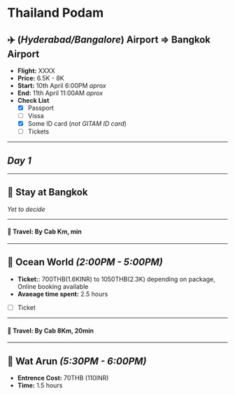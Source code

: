 # Thailand Podam

## :airplane: **(_Hyderabad/Bangalore_) Airport**  =>  **Bangkok Airport**
* **Flight:** XXXX
* **Price:** 6.5K - 8K
* **Start:** 10th April 6:00PM *aprox*
* **End:** 11th April 11:00AM *aprox*
* **Check List**
  - [X] Passport
  - [ ] Vissa
  - [X] Some ID card (*not GITAM ID card*)
  - [ ] Tickets

----
## ***Day 1***
----

## :hotel: **Stay at Bangkok**
*Yet to decide*

----
#### :taxi:	**Travel**: By Cab Km, min
----
 
## :ocean: **Ocean World** *(2:00PM - 5:00PM)*
* **Ticket:**: 700THB(1.6KINR) to 1050THB(2.3K) depending on package, Online booking available
* **Avaeage time spent:** 2.5 hours
- [ ] Ticket

----
#### :taxi:	**Travel**: By Cab 8Km, 20min
----

## :synagogue: **Wat Arun** *(5:30PM - 6:00PM)*
* **Entrence Cost:** 70THB (110INR)
* **Time:** 1.5 hours
